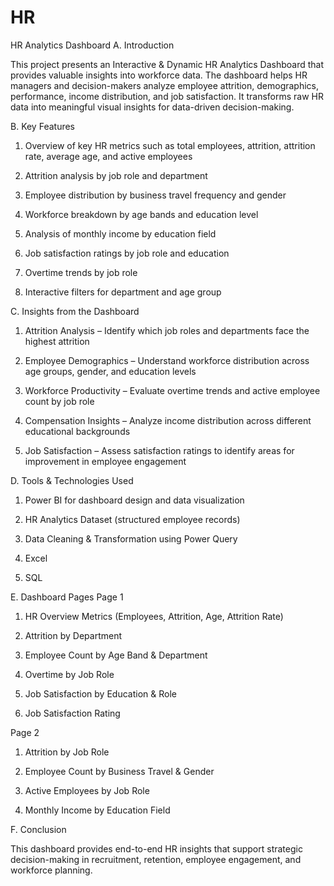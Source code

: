 # HR

HR Analytics Dashboard
A. Introduction

This project presents an Interactive & Dynamic HR Analytics Dashboard that provides valuable insights into workforce data. The dashboard helps HR managers and decision-makers analyze employee attrition, demographics, performance, income distribution, and job satisfaction. It transforms raw HR data into meaningful visual insights for data-driven decision-making.

B. Key Features

1. Overview of key HR metrics such as total employees, attrition, attrition rate, average age, and active employees

2. Attrition analysis by job role and department

3. Employee distribution by business travel frequency and gender

4. Workforce breakdown by age bands and education level

5. Analysis of monthly income by education field

6. Job satisfaction ratings by job role and education

7. Overtime trends by job role

8. Interactive filters for department and age group

C. Insights from the Dashboard

1. Attrition Analysis – Identify which job roles and departments face the highest attrition

2. Employee Demographics – Understand workforce distribution across age groups, gender, and education levels

3. Workforce Productivity – Evaluate overtime trends and active employee count by job role

4. Compensation Insights – Analyze income distribution across different educational backgrounds

5. Job Satisfaction – Assess satisfaction ratings to identify areas for improvement in employee engagement

D. Tools & Technologies Used

1. Power BI for dashboard design and data visualization

2. HR Analytics Dataset (structured employee records)

3. Data Cleaning & Transformation using Power Query

4. Excel

5. SQL

E. Dashboard Pages
Page 1

1. HR Overview Metrics (Employees, Attrition, Age, Attrition Rate)

2. Attrition by Department

3. Employee Count by Age Band & Department

4. Overtime by Job Role

5. Job Satisfaction by Education & Role

6. Job Satisfaction Rating

Page 2

1. Attrition by Job Role

2. Employee Count by Business Travel & Gender

3. Active Employees by Job Role

4. Monthly Income by Education Field

F. Conclusion

This dashboard provides end-to-end HR insights that support strategic decision-making in recruitment, retention, employee engagement, and workforce planning.
